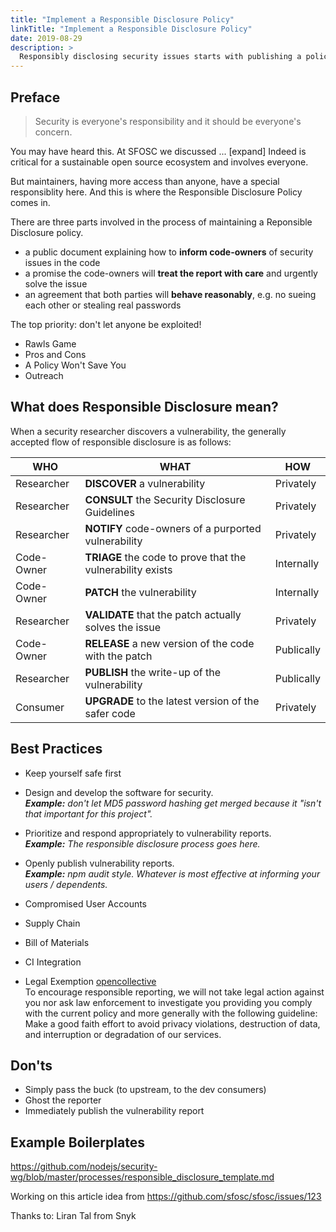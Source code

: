 ```yaml
---
title: "Implement a Responsible Disclosure Policy"
linkTitle: "Implement a Responsible Disclosure Policy"
date: 2019-08-29
description: >
  Responsibly disclosing security issues starts with publishing a policy and sticking to it.
---
```


## Preface

> Security is everyone's responsibility and it should be everyone's concern.

You may have heard this. At SFOSC we discussed
... [expand]
Indeed is critical for a sustainable open source ecosystem and involves everyone.

But maintainers, having more access than anyone, have a special responsiblity here.
And this is where the Responsible Disclosure Policy comes in.

There are three parts involved in the process of maintaining a Reponsible Disclosure policy.

- a public document explaining how to **inform code-owners** of security issues in the code
- a promise the code-owners will **treat the report with care** and urgently solve the issue
- an agreement that both parties will **behave reasonably**, e.g. no sueing each other or stealing real passwords

The top priority: don't let anyone be exploited!



- Rawls Game
- Pros and Cons
- A Policy Won't Save You
- Outreach


## What does Responsible Disclosure mean?
When a security researcher discovers a vulnerability, the generally accepted flow of responsible disclosure is as follows:

| WHO        | WHAT                                                        | HOW        |
|------------|-------------------------------------------------------------|------------|
| Researcher | **DISCOVER** a vulnerability                                | Privately  |
| Researcher | **CONSULT** the Security Disclosure Guidelines              | Privately  |
| Researcher | **NOTIFY** code-owners of a purported vulnerability         | Privately  |
| Code-Owner | **TRIAGE** the code to prove that the vulnerability exists  | Internally |
| Code-Owner | **PATCH** the vulnerability                                 | Internally |
| Researcher | **VALIDATE** that the patch actually solves the issue       | Privately  |
| Code-Owner | **RELEASE** a new version of the code with the patch        | Publically |
| Researcher | **PUBLISH** the write-up of the vulnerability               | Publically |
| Consumer   | **UPGRADE** to the latest version of the safer code         | Privately  |



## Best Practices
- Keep yourself safe first


- Design and develop the software for security.<br>
***Example:** don't let MD5 password hashing get merged because it "isn't that important for this project".*

- Prioritize and respond appropriately to vulnerability reports.<br>
***Example:** The responsible disclosure process goes here.*

- Openly publish vulnerability reports.<br>
***Example:** npm audit style. Whatever is most effective at informing your users / dependents.*

- Compromised User Accounts

- Supply Chain

- Bill of Materials

- CI Integration

- Legal Exemption [opencollective](https://github.com/opencollective/opencollective/pull/2235)<br>
To encourage responsible reporting, we will not take legal action against you nor ask law enforcement to investigate you providing you comply with the current policy and more generally with the following guideline: Make a good faith effort to avoid privacy violations, destruction of data, and interruption or degradation of our services.


## Don'ts
- Simply pass the buck (to upstream, to the dev consumers)
- Ghost the reporter
- Immediately publish the vulnerability report

## Example Boilerplates




https://github.com/nodejs/security-wg/blob/master/processes/responsible_disclosure_template.md

Working on this article idea from
https://github.com/sfosc/sfosc/issues/123

Thanks to:
Liran Tal from Snyk